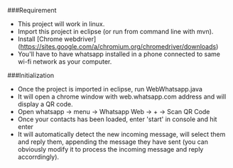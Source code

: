 ###Requirement
 - This project will work in linux.
 - Import this project in eclipse (or run from command line with mvn).
 - Install [Chrome webdriver] (https://sites.google.com/a/chromium.org/chromedriver/downloads)
 - You'll have to have whatsapp installed in a phone connected to same wi-fi network as your computer.
 
###Initialization
 - Once the project is imported in eclipse, run WebWhatsapp.java
 - It will open a chrome window with web.whatsapp.com address and will display a QR code.
 - Open whatsapp -> menu -> Whatsapp Web -> + -> Scan QR Code
 - Once your contacts has been loaded, enter 'start' in console and hit enter
 - It will automatically detect the new incoming message, will select them and reply them, appending the message they have sent (you can obviously modify it to process the incoming message and reply accorrdingly).
